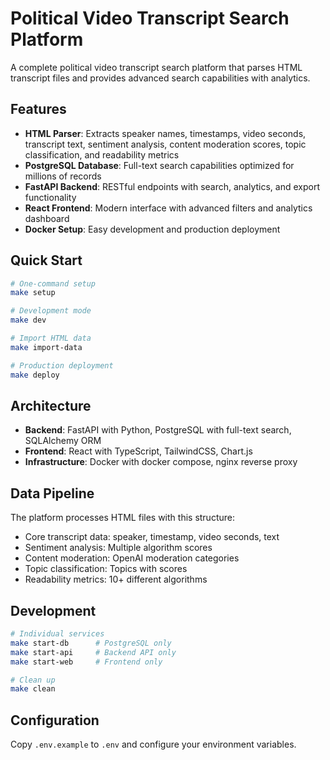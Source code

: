 # Political Video Transcript Search Platform

A complete political video transcript search platform that parses HTML transcript files and provides advanced search capabilities with analytics.

## Features

- **HTML Parser**: Extracts speaker names, timestamps, video seconds, transcript text, sentiment analysis, content moderation scores, topic classification, and readability metrics
- **PostgreSQL Database**: Full-text search capabilities optimized for millions of records
- **FastAPI Backend**: RESTful endpoints with search, analytics, and export functionality
- **React Frontend**: Modern interface with advanced filters and analytics dashboard
- **Docker Setup**: Easy development and production deployment

## Quick Start

```bash
# One-command setup
make setup

# Development mode
make dev

# Import HTML data
make import-data

# Production deployment
make deploy
```

## Architecture

- **Backend**: FastAPI with Python, PostgreSQL with full-text search, SQLAlchemy ORM
- **Frontend**: React with TypeScript, TailwindCSS, Chart.js
- **Infrastructure**: Docker with docker compose, nginx reverse proxy

## Data Pipeline

The platform processes HTML files with this structure:
- Core transcript data: speaker, timestamp, video seconds, text
- Sentiment analysis: Multiple algorithm scores
- Content moderation: OpenAI moderation categories
- Topic classification: Topics with scores
- Readability metrics: 10+ different algorithms

## Development

```bash
# Individual services
make start-db      # PostgreSQL only
make start-api     # Backend API only
make start-web     # Frontend only

# Clean up
make clean
```

## Configuration

Copy `.env.example` to `.env` and configure your environment variables.